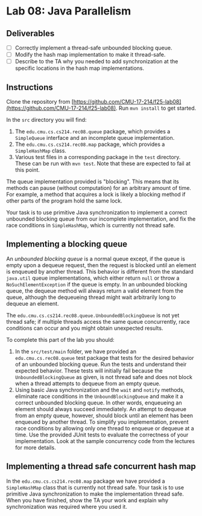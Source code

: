 # Lab 08: Java Parallelism

## Deliverables

- [ ] Correctly implement a thread-safe unbounded blocking queue.
- [ ] Modify the hash map implementation to make it thread-safe.
- [ ] Describe to the TA why you needed to add synchronization at the specific locations in the hash map implementations.

## Instructions

Clone the repository from [https://github.com/CMU-17-214/f25-lab08](https://github.com/CMU-17-214/f25-lab08). Run `mvn install` to get started.

In the `src` directory you will find:

1. The `edu.cmu.cs.cs214.rec08.queue` package, which provides a `SimpleQueue` interface and an incomplete queue implementation.
1. The `edu.cmu.cs.cs214.rec08.map` package, which provides a `SimpleHashMap` class.
1. Various test files in a corresponding package in the `test` directory. These can be run with `mvn test`. Note that these are expected to fail at this point.

The queue implementation provided is "blocking". This means that its methods can pause (without computation) for an arbitrary amount of time. For example, a method that acquires a lock is likely a blocking method if other parts of the program hold the same lock.

Your task is to use primitive Java synchronization to implement a correct unbounded blocking queue from our incomplete implementation, and fix the race conditions in `SimpleHashMap`, which is currently not thread safe.

## Implementing a blocking queue

An _unbounded blocking queue_ is a normal queue except, if the queue is empty upon a dequeue request, then the request is blocked until an element is enqueued by another thread. This behavior is different from the standard `java.util` queue implementations, which either return `null` or throw a `NoSuchElementException` if the queue is empty. In an unbounded blocking queue, the dequeue method will always return a valid element from the queue, although the dequeueing thread might wait arbitrarily long to dequeue an element.

The `edu.cmu.cs.cs214.rec08.queue.UnboundedBlockingQueue` is not yet thread safe; if multiple threads access the same queue concurrently, race conditions can occur and you might obtain unexpected results.

To complete this part of the lab you should:

1. In the `src/test/main` folder, we have provided an `edu.cmu.cs.rec08.queue` test package that tests for the desired behavior of an unbounded blocking queue. Run the tests and understand their expected behavior. These tests will initially fail because the `UnboundedBlockingQueue` as given, is not thread safe and does not block when a thread attempts to dequeue from an empty queue.
1. Using basic Java synchronization and the `wait` and `notify` methods, eliminate race conditions in the `UnboundBlockingQueue` and make it a correct unbounded blocking queue. In other words, enqueueing an element should always succeed immediately. An attempt to dequeue from an empty queue, however, should block until an element has been enqueued by another thread. To simplify you implementation, prevent race conditions by allowing only one thread to enqueue or dequeue at a time. Use the provided JUnit tests to evaluate the correctness of your implementation. Look at the sample concurrency code from the lectures for more details.

## Implementing a thread safe concurrent hash map

In the `edu.cmu.cs.cs214.rec08.map` package we have provided a `SimpleHashMap` class that is currently not thread safe. Your task is to use primitive Java synchronization to make the implementation thread safe. When you have finished, show the TA your work and explain why synchronization was required where you used it.
